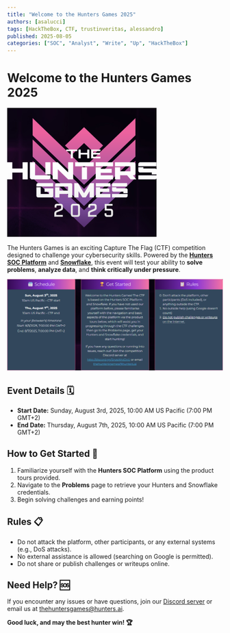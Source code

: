 ```yaml
---
title: "Welcome to the Hunters Games 2025"
authors: [asalucci]
tags: [HackTheBox, CTF, trustinveritas, alessandro]
published: 2025-08-05
categories: ["SOC", "Analyst", "Write", "Up", "HackTheBox"]
---
```


# Welcome to the Hunters Games 2025

![The-Hunters-Games-2025](img/The-Hunters-Games-2025.png)

The Hunters Games is an exciting Capture The Flag (CTF) competition designed to challenge your cybersecurity skills. Powered by the [**Hunters SOC Platform**](https://www.hunters.security/) and [**Snowflake**](https://www.snowflake.com/de/), this event will test your ability to **solve problems**, **analyze data**, and **think critically under pressure**.

![HuntersCTFDetails](img/HuntersCTFDetails.png)

## Event Details 🗓️

- **Start Date:** Sunday, August 3rd, 2025, 10:00 AM US Pacific (7:00 PM GMT+2)  
- **End Date:** Thursday, August 7th, 2025, 10:00 AM US Pacific (7:00 PM GMT+2)  

## How to Get Started 🚀

1. Familiarize yourself with the **Hunters SOC Platform** using the product tours provided.  
2. Navigate to the **Problems** page to retrieve your Hunters and Snowflake credentials.  
3. Begin solving challenges and earning points!  

## Rules 📋

- Do not attack the platform, other participants, or any external systems (e.g., DoS attacks).  
- No external assistance is allowed (searching on Google is permitted).  
- Do not share or publish challenges or writeups online.  

## Need Help? 🆘

If you encounter any issues or have questions, join our [Discord server](http://discord.gg/SnzsWrzDvU) or email us at [thehuntersgames@hunters.ai](mailto:thehuntersgames@hunters.ai).  

**Good luck, and may the best hunter win! 🏆**